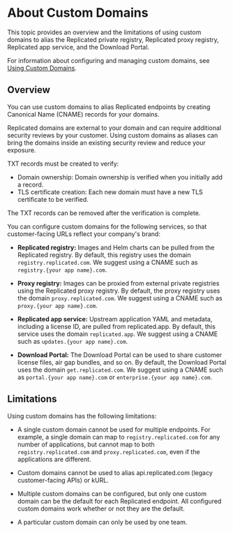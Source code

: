 # About Custom Domains

This topic provides an overview and the limitations of using custom domains to alias the Replicated private registry, Replicated proxy registry, Replicated app service, and the Download Portal.

For information about configuring and managing custom domains, see [Using Custom Domains](custom-domains-using).

## Overview

You can use custom domains to alias Replicated endpoints by creating Canonical Name (CNAME) records for your domains.

Replicated domains are external to your domain and can require additional security reviews by your customer. Using custom domains as aliases can bring the domains inside an existing security review and reduce your exposure.

TXT records must be created to verify:

- Domain ownership: Domain ownership is verified when you initially add a record.
- TLS certificate creation: Each new domain must have a new TLS certificate to be verified.

The TXT records can be removed after the verification is complete.

You can configure custom domains for the following services, so that customer-facing URLs reflect your company's brand:

- **Replicated registry:** Images and Helm charts can be pulled from the Replicated registry. By default, this registry uses the domain `registry.replicated.com`. We suggest using a CNAME such as `registry.{your app name}.com`. 

- **Proxy registry:** Images can be proxied from external private registries using the Replicated proxy registry. By default, the proxy registry uses the domain `proxy.replicated.com`. We suggest using a CNAME such as `proxy.{your app name}.com`. 

- **Replicated app service:** Upstream application YAML and metadata, including a license ID, are pulled from replicated.app. By default, this service uses the domain `replicated.app`. We suggest using a CNAME such as `updates.{your app name}.com`. 

- **Download Portal:** The Download Portal can be used to share customer license files, air gap bundles, and so on. By default, the Download Portal uses the domain `get.replicated.com`. We suggest using a CNAME such as `portal.{your app name}.com` or `enterprise.{your app name}.com`. 

## Limitations

Using custom domains has the following limitations:

- A single custom domain cannot be used for multiple endpoints. For example, a single domain can map to `registry.replicated.com` for any number of applications, but cannot map to both `registry.replicated.com` and `proxy.replicated.com`, even if the applications are different.

- Custom domains cannot be used to alias api.replicated.com (legacy customer-facing APIs) or kURL.

- Multiple custom domains can be configured, but only one custom domain can be the default for each Replicated endpoint. All configured custom domains work whether or not they are the default.

- A particular custom domain can only be used by one team.
